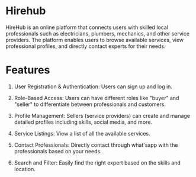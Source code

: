 # Hirehub

HireHub is an online platform that connects users with skilled local professionals such as electricians, plumbers, mechanics, and other service providers. The platform enables users to browse available services, view professional profiles, and directly contact experts for their needs.


# Features

1. User Registration & Authentication: Users can sign up and log in.

2. Role-Based Access: Users can have different roles like "buyer" and "seller" to differentiate between professionals and customers.

3. Profile Management: Sellers (service providers) can create and manage detailed profiles including skills, social media, and more.

4. Service Listings: View a list of all the available services.

5. Contact Professionals: Directly contact through what'sapp with the professionals based on your needs.

6. Search and Filter: Easily find the right expert based on the skills and location.  
